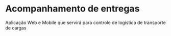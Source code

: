 # Acompanhamento de entregas
 Aplicação Web e Mobile que servirá para controle de logistica de transporte de cargas
